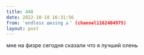 ```yaml
---
title: 448
date: 2022-10-18 16:31:56
from: 'endless шизing ⍼' (channel1162404975)
layout: post
---
```


мне на физре сегодня сказали что я лучший олень
